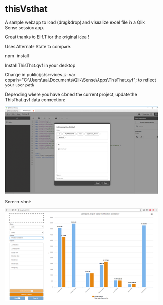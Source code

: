 # thisVsthat

A sample webapp to load (drag&drop) and visualize excel file in a Qlik Sense session app. 

Great thanks to Elif.T for the original idea !

Uses Alternate State to compare.

npm -install 

Install ThisThat.qvf in your desktop

Change in public/js/services.js:  var cppath="C:\\Users\\aai\\Documents\\Qlik\\Sense\\Apps\\ThisThat.qvf"; to reflect your user path

Depending where you have cloned the current project, update the ThisThat.qvf data connection:

![alt text](https://raw.githubusercontent.com/aalteirac/thisVsthat/master/thumb.png "screen-shot")

Screen-shot:

![alt text](https://raw.githubusercontent.com/aalteirac/thisVsthat/master/thumb2.png "screen-shot")


